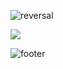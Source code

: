 ![reversal](https://capsule-render.vercel.app/api?type=waving&color=B1B2FF&height=150&section=header&text=Zooey&fontSize=70&fontColor=EEF1FF&fontAlignY=35)

<img src="https://img.shields.io/badge/https://simpleicons.org/icons/swift.svg-BCCEF8?style=plastic&logo=appveyor&logoColor=BCCEF8">


![footer](https://capsule-render.vercel.app/api?type=waving&section=footer&color=D2DAFF&height=100)

